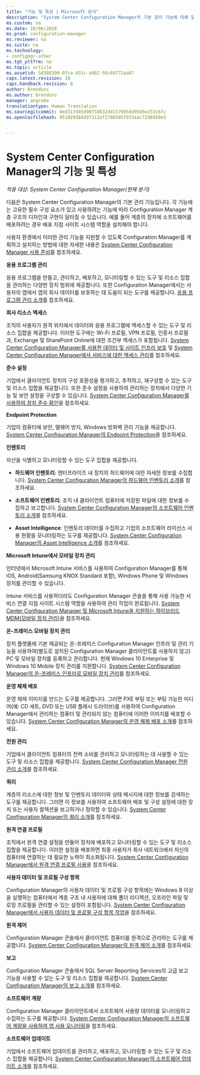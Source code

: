 ```yaml
---
title: "기능 및 특성 | Microsoft 문서"
description: "System Center Configuration Manager의 기본 관리 기능에 대해 알아봅니다."
ms.custom: na
ms.date: 10/06/2016
ms.prod: configuration-manager
ms.reviewer: na
ms.suite: na
ms.technology:
- configmgr-other
ms.tgt_pltfrm: na
ms.topic: article
ms.assetid: 5d388399-07ca-431c-a9b2-56c69771aa87
caps.latest.revision: 18
caps.handback.revision: 0
author: Brenduns
ms.author: brenduns
manager: angrobe
translationtype: Human Translation
ms.sourcegitcommit: 6ed317d45d90758832d4157985dd95d5e253c6fc
ms.openlocfilehash: 851029368d97312ef2766505f933eac72d6950e5


---
```

# <a name="features-and-capabilities-of-system-center-configuration-manager"></a>System Center Configuration Manager의 기능 및 특성

*적용 대상: System Center Configuration Manager(현재 분기)*

다음은 System Center Configuration Manager의 기본 관리 기능입니다. 각 기능에는 고유한 필수 구성 요소가 있고 사용하려는 기능에 따라 Configuration Manager 계층 구조의 디자인과 구현이 달라질 수 있습니다. 예를 들어 계층의 장치에 소프트웨어를 배포하려는 경우 배포 지점 사이트 시스템 역할을 설치해야 합니다.  

 사용자 환경에서 이러한 관리 기능을 지원할 수 있도록 Configuration Manager를 계획하고 설치하는 방법에 대한 자세한 내용은 [System Center Configuration Manager 사용 준비](../../../core/plan-design/get-ready.md)를 참조하세요.  

 **응용 프로그램 관리**  

 응용 프로그램을 만들고, 관리하고, 배포하고, 모니터링할 수 있는 도구 및 리소스 집합을 관리하는 다양한 장치 범위에 제공합니다. 또한 Configuration Manager에서는 사용자의 앱에서 앱의 회사 데이터를 보호하는 데 도움이 되는 도구를 제공합니다. [응용 프로그램 관리 소개](/sccm/apps/understand/introduction-to-application-management)를 참조하세요.

 **회사 리소스 액세스**  

 조직의 사용자가 원격 위치에서 데이터와 응용 프로그램에 액세스할 수 있는 도구 및 리소스 집합을 제공합니다. 이러한 도구에는 Wi-Fi 프로필, VPN 프로필, 인증서 프로필과, Exchange 및 SharePoint Online에 대한 조건부 액세스가 포함됩니다. [System Center Configuration Manager를 사용한 데이터 및 사이트 인프라 보호](../../../protect/understand/protect-data-and-site-infrastructure.md) 및 [System Center Configuration Manager에서 서비스에 대한 액세스 관리](../../../protect/deploy-use/manage-access-to-services.md)를 참조하세요.  

 **준수 설정**  

 기업에서 클라이언트 장치의 구성 호환성을 평가하고, 추적하고, 재구성할 수 있는 도구 및 리소스 집합을 제공합니다.  또한 준수 설정을 사용하여 관리하는 장치에서 다양한 기능 및 보안 설정을 구성할 수 있습니다. [System Center Configuration Manager를 사용하여 장치 준수 확인](../../../compliance/understand/ensure-device-compliance.md)을 참조하세요.  

 **Endpoint Protection**  

 기업의 컴퓨터에 보안, 맬웨어 방지, Windows 방화벽 관리 기능을 제공합니다. [System Center Configuration Manager의 Endpoint Protection](../../../protect/deploy-use/endpoint-protection.md)을 참조하세요.  

 **인벤토리**  

 자산을 식별하고 모니터링할 수 있는 도구 집합을 제공합니다.  

-   **하드웨어 인벤토리**: 엔터프라이즈 내 장치의 하드웨어에 대한 자세한 정보를 수집합니다. [System Center Configuration Manager의 하드웨어 인벤토리 소개](../../../core/clients/manage/inventory/introduction-to-hardware-inventory.md)를 참조하세요.  

-   **소프트웨어 인벤토리**: 조직 내 클라이언트 컴퓨터에 저장된 파일에 대한 정보를 수집하고 보고합니다. [System Center Configuration Manager의 소프트웨어 인벤토리 소개](../../../core/clients/manage/inventory/introduction-to-software-inventory.md)를 참조하세요.  

-   **Asset Intelligence**: 인벤토리 데이터를 수집하고 기업의 소프트웨어 라이선스 사용 현황을 모니터링하는 도구를 제공합니다. [System Center Configuration Manager의 Asset Intelligence 소개](../../../core/clients/manage/asset-intelligence/introduction-to-asset-intelligence.md)를 참조하세요.  

**Microsoft Intune에서 모바일 장치 관리**  

 인터넷에서 Microsoft Intune 서비스를 사용하여 Configuration Manager를 통해 iOS, Android(Samsung KNOX Standard 포함), Windows Phone 및 Windows 장치를 관리할 수 있습니다.

 Intune 서비스를 사용하더라도 Configuration Manager 콘솔을 통해 사용 가능한 서비스 연결 지점 사이트 시스템 역할을 사용하여 관리 작업이 완료됩니다. [System Center Configuration Manager 및 Microsoft Intune을 지원하는 하이브리드 MDM(모바일 장치 관리)](../../../mdm/understand/hybrid-mobile-device-management.md)을 참조하세요.  

 **온-프레미스 모바일 장치 관리**  

 장치 플랫폼에 기본 제공되는 온-프레미스 Configuration Manager 인프라 및 관리 기능을 사용하여(별도로 설치된 Configuration Manager 클라이언트를 사용하지 않고) PC 및 모바일 장치를 등록하고 관리합니다. 현재 Windows 10 Enterprise 및 Windows 10 Mobile 장치 관리를 지원합니다.  [System Center Configuration Manager의 온-프레미스 인프라로 모바일 장치 관리](../../../mdm/understand/manage-mobile-devices-with-on-premises-infrastructure.md)를 참조하세요.  

 **운영 체제 배포**  

 운영 체제 이미지를 만드는 도구를 제공합니다. 그러면 PXE 부팅 또는 부팅 가능한 미디어(예: CD 세트, DVD 또는 USB 플래시 드라이브)를 사용하여 Configuration Manager에서 관리하는 컴퓨터 및 관리되지 않는 컴퓨터에 이러한 이미지를 배포할 수 있습니다. [System Center Configuration Manager의 운영 체제 배포 소개](../../../osd/understand/introduction-to-operating-system-deployment.md)를 참조하세요.  

 **전원 관리**  

 기업에서 클라이언트 컴퓨터의 전력 소비를 관리하고 모니터링하는 데 사용할 수 있는 도구 및 리소스 집합을 제공합니다. [System Center Configuration Manager 전원 관리 소개](../../../core/clients/manage/power/introduction-to-power-management.md)를 참조하세요.  

 **쿼리**  

 계층의 리소스에 대한 정보 및 인벤토리 데이터와 상태 메시지에 대한 정보를 검색하는 도구를 제공합니다. 그러면 이 정보를 사용하여 소프트웨어 배포 및 구성 설정에 대한 장치 또는 사용자 컬렉션을 보고하거나 정의할 수 있습니다. [System Center Configuration Manager의 쿼리 소개](../../../core/servers/manage/introduction-to-queries.md)를 참조하세요.  

 **원격 연결 프로필**  

 조직에서 원격 연결 설정을 만들어 장치에 배포하고 모니터링할 수 있는 도구 및 리소스 집합을 제공합니다. 이러한 설정을 배포하면 최종 사용자가 회사 네트워크에서 자신의 컴퓨터에 연결하는 데 필요한 노력이 최소화됩니다. [System Center Configuration Manager에서 원격 연결 프로필 사용](/sccm/compliance/deploy-use/create-remote-connection-profiles)을 참조하세요.  

 **사용자 데이터 및 프로필 구성 항목**  

 Configuration Manager의 사용자 데이터 및 프로필 구성 항목에는 Windows 8 이상을 실행하는 컴퓨터에서 계층 구조 내 사용자에 대해 폴더 리디렉션, 오프라인 파일 및 로밍 프로필을 관리할 수 있는 설정이 포함됩니다. [System Center Configuration Manager에서 사용자 데이터 및 프로필 구성 항목 작업](/sccm/compliance/deploy-use/create-user-data-and-profiles-configuration-items)을 참조하세요.  

 **원격 제어**  

 Configuration Manager 콘솔에서 클라이언트 컴퓨터를 원격으로 관리하는 도구를 제공합니다. [System Center Configuration Manager의 원격 제어 소개](../../../core/clients/manage/remote-control/introduction-to-remote-control.md)를 참조하세요.  

 **보고**  

 Configuration Manager 콘솔에서 SQL Server Reporting Services의 고급 보고 기능을 사용할 수 있는 도구 및 리소스 집합을 제공합니다. [System Center Configuration Manager의 보고 소개](../../../core/servers/manage/introduction-to-reporting.md)를 참조하세요.  

 **소프트웨어 계량**  

 Configuration Manager 클라이언트에서 소프트웨어 사용량 데이터를 모니터링하고 수집하는 도구를 제공합니다. [System Center Configuration Manager의 소프트웨어 계량을 사용하여 앱 사용 모니터링](../../../apps/deploy-use/monitor-app-usage-with-software-metering.md)을 참조하세요.  

 **소프트웨어 업데이트**  

 기업에서 소프트웨어 업데이트를 관리하고, 배포하고, 모니터링할 수 있는 도구 및 리소스 집합을 제공합니다. [System Center Configuration Manager의 소프트웨어 업데이트 소개](/sccm/sum/understand/software-updates-introduction)를 참조하세요.  



<!--HONumber=Dec16_HO3-->


